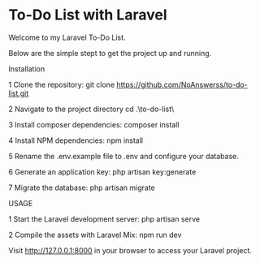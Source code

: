 # To-Do List with Laravel

Welcome to my Laravel To-Do List.

Below are the simple stept to get the project up and running.

Installation 

1 Clone the repository: 
git clone https://github.com/NoAnswerss/to-do-list.git

2 Navigate to the project directory
cd .\to-do-list\

3 Install composer dependencies:
composer install

4 Install NPM dependencies:
npm install

5 Rename the .env.example file to .env and configure your database.

6 Generate an application key:
php artisan key:generate

7 Migrate the database:
php artisan migrate


USAGE 

1 Start the Laravel development server:
php artisan serve

2 Compile the assets with Laravel Mix:
npm run dev

Visit http://127.0.0.1:8000 in your browser to access your Laravel project.


